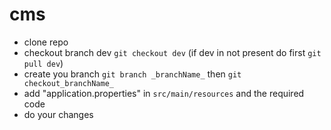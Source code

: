 # cms
- clone repo 
- checkout branch dev `git checkout dev` (if dev in not present do first `git pull dev`)
- create you branch `git branch _branchName_` then `git checkout_branchName_`
- add "application.properties" in `src/main/resources` and the required code
- do your changes  
